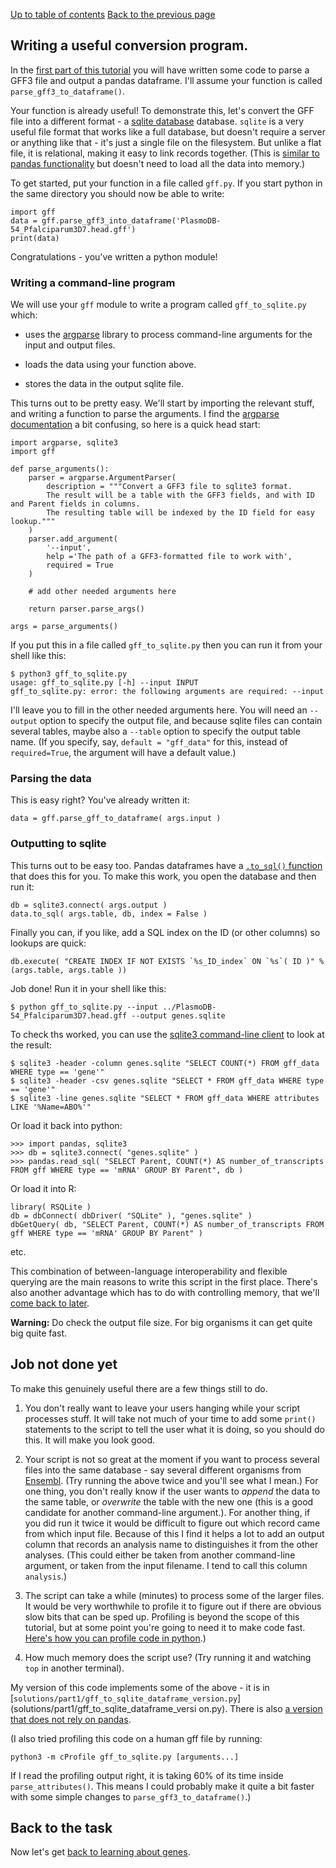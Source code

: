 [Up to table of contents](README.md)
[Back to the previous page](Getting_started_writing_some_code.md)

## Writing a useful conversion program.

In the [first part of this tutorial](Getting_started_writing_some_code.md) you will have written some code to parse a
GFF3 file and output a pandas dataframe.  I'll assume your function is called `parse_gff3_to_dataframe()`.

Your function is already useful! To demonstrate this, let's convert the GFF file into a different format - a [sqlite
database](https://www.sqlite.org) database. `sqlite` is a very useful file format that works like a full database, but
doesn't require a server or anything like that - it's just a single file on the filesystem. But unlike a flat file, it
is relational, making it easy to link records together. (This is [similar to pandas
functionality]([https://pandas.pydata.org/docs/getting_started/comparison/comparison_with_sql.html#compare-with-sql-join
) but doesn't need to load all the data into memory.)

To get started, put your function in a file called `gff.py`. If you start python in the same
directory you should now be able to write:

```
import gff
data = gff.parse_gff3_into_dataframe('PlasmoDB-54_Pfalciparum3D7.head.gff')
print(data)
```

Congratulations - you've written a python module!

### Writing a command-line program

We will use your `gff` module to write a program called `gff_to_sqlite.py` which:

- uses the [argparse](https://docs.python.org/3/library/argparse.html) library to process
  command-line arguments for the input and output files.

- loads the data using your function above.

- stores the data in the output sqlite file.

This turns out to be pretty easy. We'll start by importing the relevant stuff, and writing a
function to parse the arguments. I find the [argparse
documentation](https://docs.python.org/3/library/argparse.html) a bit confusing, so here is
a quick head start:

```
import argparse, sqlite3
import gff

def parse_arguments():
    parser = argparse.ArgumentParser(
        description = """Convert a GFF3 file to sqlite3 format.
        The result will be a table with the GFF3 fields, and with ID and Parent fields in columns.
        The resulting table will be indexed by the ID field for easy lookup."""
    )
    parser.add_argument(
        '--input',
        help ='The path of a GFF3-formatted file to work with',
        required = True
    )

    # add other needed arguments here

    return parser.parse_args()

args = parse_arguments()
```

If you put this in a file called `gff_to_sqlite.py` then you can run it from your shell like this:

```
$ python3 gff_to_sqlite.py 
usage: gff_to_sqlite.py [-h] --input INPUT
gff_to_sqlite.py: error: the following arguments are required: --input
```

I'll leave you to fill in the other needed arguments here. You will need an `--output` option to
specify the output file, and because sqlite files can contain several tables, maybe also a
`--table` option to specify the output table name. (If you specify, say, `default = "gff_data"` for
this, instead of `required=True`, the argument will have a default value.)

### Parsing the data

This is easy right?  You've already written it:

```
data = gff.parse_gff_to_dataframe( args.input )
```

### Outputting to sqlite

This turns out to be easy too. Pandas dataframes have a [`.to_sql()`
function](https://pandas.pydata.org/pandas-docs/stable/reference/api/pandas.DataFrame.to_sql.html)
that does this for you. To make this work, you open the database and then run it:

```
db = sqlite3.connect( args.output )
data.to_sql( args.table, db, index = False )
```

Finally you can, if you like, add a SQL index on the ID (or other columns) so lookups are quick:

```
db.execute( "CREATE INDEX IF NOT EXISTS `%s_ID_index` ON `%s`( ID )" % (args.table, args.table ))
```

Job done!  Run it in your shell like this:
```
$ python gff_to_sqlite.py --input ../PlasmoDB-54_Pfalciparum3D7.head.gff --output genes.sqlite
```

To check ths worked, you can use the [sqlite3 command-line client](www.sqlite.org) to look at the
result:

```
$ sqlite3 -header -column genes.sqlite "SELECT COUNT(*) FROM gff_data WHERE type == 'gene'"
$ sqlite3 -header -csv genes.sqlite "SELECT * FROM gff_data WHERE type == 'gene'"
$ sqlite3 -line genes.sqlite "SELECT * FROM gff_data WHERE attributes LIKE '%Name=ABO%'"
```

Or load it back into python:
```
>>> import pandas, sqlite3
>>> db = sqlite3.connect( "genes.sqlite" )
>>> pandas.read_sql( "SELECT Parent, COUNT(*) AS number_of_transcripts FROM gff WHERE type == 'mRNA' GROUP BY Parent", db )
```

Or load it into R:
```
library( RSQLite )
db = dbConnect( dbDriver( "SQLite" ), "genes.sqlite" )
dbGetQuery( db, "SELECT Parent, COUNT(*) AS number_of_transcripts FROM gff WHERE type == 'mRNA' GROUP BY Parent" )
```

etc.

This combination of between-language interoperability and flexible querying are the main reasons to
write this script in the first place. There's also another advantage which has to do with
controlling memory, that we'll [come back to later](Counting_genes_2.md).

**Warning:** Do check the output file size. For big organisms it can get quite big quite fast.

## Job not done yet

To make this genuinely useful there are a few things still to do.

1. You don't really want to leave your users hanging while your script processes stuff. It will
take not much of your time to add some `print()` statements to the script to tell the user what it
is doing, so you should do this. It will make you look good.

2. Your script is not so great at the moment if you want to process several files into the same
database - say several different organisms from
[Ensembl](http://ftp.ensembl.org/pub/current_gff3/). (Try running the above twice and you'll see
what I mean.) For one thing, you don't really know if the user wants to *append* the data to the
same table, or *overwrite* the table with the new one (this is a good candidate for another
command-line argument.). For another thing, if you did run it twice it would be difficult to figure
out which record came from which input file. Because of this I find it helps a lot to add an output
column that records an analysis name to distinguishes it from the other analyses. (This could
either be taken from another command-line argument, or taken from the input filename. I tend to
call this column `analysis`.)

3. The script can take a while (minutes) to process some of the larger files. It would be very worthwhile
to profile it to figure out if there are obvious slow bits that can be sped up. Profiling is beyond the scope of this
tutorial, but at some point you're going to need it to make code fast. [Here's how you can profile code in
python](https://docs.python.org/3/library/profile.html).)

4. How much memory does the script use?  (Try running it and watching `top` in another terminal).

My version of this code implements some of the above - it is in
[`solutions/part1/gff_to_sqlite_dataframe_version.py`](solutions/part1/gff_to_sqlite_dataframe_versi
on.py). There is also [a version that does not rely on
pandas](solutions/part1/gff_to_sqlite_python_version.py).

(I also tried profiling this code on a human gff file by running:

```
python3 -m cProfile gff_to_sqlite.py [arguments...]
```
If I read the profiling output right, it is
taking 60% of its time inside `parse_attributes()`. This means I could probably make it quite a bit
faster with some simple changes to `parse_gff3_to_dataframe()`.)

## Back to the task

Now let's get [back to learning about genes](Counting_genes_1.md).
